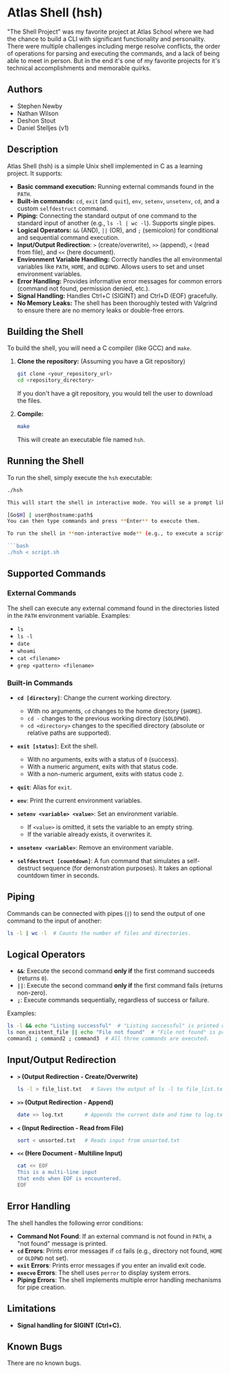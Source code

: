 # Atlas Shell (hsh)

"The Shell Project" was my favorite project at Atlas School where we had the chance to build a CLI with significant functionality and personality. There were multiple challenges including merge resolve conflicts, the order of operations for parsing and executing the commands, and a lack of being able to meet in person. But in the end it's one of my favorite projects for it's technical accomplishments and memorable quirks.

## Authors

*   Stephen Newby
*   Nathan Wilson
*   Deshon Stout
*	Daniel Stelljes (v1)

## Description

Atlas Shell (hsh) is a simple Unix shell implemented in C as a learning project.  It supports:

*   **Basic command execution:** Running external commands found in the `PATH`.
*   **Built-in commands:**  `cd`, `exit` (and `quit`), `env`, `setenv`, `unsetenv`, `cd`, and a custom `selfdestruct` command.
*   **Piping:**  Connecting the standard output of one command to the standard input of another (e.g., `ls -l | wc -l`).  Supports single pipes.
*   **Logical Operators:**  `&&` (AND), `||` (OR), and `;` (semicolon) for conditional and sequential command execution.
*   **Input/Output Redirection**: `>` (create/overwrite), `>>` (append), `<` (read from file), and `<<` (here document).
*   **Environment Variable Handling:**  Correctly handles the all environmental variables like `PATH`, `HOME`, and `OLDPWD`.  Allows users to set and unset environment variables.
*   **Error Handling:**  Provides informative error messages for common errors (command not found, permission denied, etc.).
*   **Signal Handling:** Handles Ctrl+C (SIGINT) and Ctrl+D (EOF) gracefully.
*   **No Memory Leaks:**  The shell has been thoroughly tested with Valgrind to ensure there are no memory leaks or double-free errors.

## Building the Shell

To build the shell, you will need a C compiler (like GCC) and `make`.

1.  **Clone the repository:** (Assuming you have a Git repository)

    ```bash
    git clone <your_repository_url>
    cd <repository_directory>
    ```
    If you don't have a git repository, you would tell the user to download the files.

2.  **Compile:**

    ```bash
    make
    ```

    This will create an executable file named `hsh`.

## Running the Shell

To run the shell, simply execute the `hsh` executable:

```bash
./hsh  

This will start the shell in interactive mode. You will se a prompt like this:

[Go$H] | user@hostname:path$
You can then type commands and press **Enter** to execute them.

To run the shell in **non-interactive mode** (e.g., to execute a script), redirect the script to the shell's standard input:

```bash
./hsh < script.sh
```

## Supported Commands  

### External Commands  

The shell can execute any external command found in the directories listed in the `PATH` environment variable. Examples:

- `ls`
- `ls -l`
- `date`
- `whoami`
- `cat <filename>`
- `grep <pattern> <filename>`

### Built-in Commands  

- **`cd [directory]`**: Change the current working directory.  
  - With no arguments, `cd` changes to the home directory (`$HOME`).  
  - `cd -` changes to the previous working directory (`$OLDPWD`).  
  - `cd <directory>` changes to the specified directory (absolute or relative paths are supported).  

- **`exit [status]`**: Exit the shell.  
  - With no arguments, exits with a status of `0` (success).  
  - With a numeric argument, exits with that status code.  
  - With a non-numeric argument, exits with status code `2`.  

- **`quit`**: Alias for `exit`.  

- **`env`**: Print the current environment variables.  

- **`setenv <variable> <value>`**: Set an environment variable.  
  - If `<value>` is omitted, it sets the variable to an empty string.  
  - If the variable already exists, it overwrites it.  

- **`unsetenv <variable>`**: Remove an environment variable.  

- **`selfdestruct [countdown]`**: A fun command that simulates a self-destruct sequence (for demonstration purposes). It takes an optional countdown timer in seconds.  

## Piping  

Commands can be connected with pipes (`|`) to send the output of one command to the input of another:

```bash
ls -l | wc -l  # Counts the number of files and directories.
```

## Logical Operators  

- **`&&`**: Execute the second command **only if** the first command succeeds (returns `0`).
- **`||`**: Execute the second command **only if** the first command fails (returns non-zero).
- **`;`**: Execute commands sequentially, regardless of success or failure.

Examples:

```bash
ls -l && echo "Listing successful"  # "Listing successful" is printed only if ls succeeds.
ls non_existent_file || echo "File not found"  # "File not found" is printed if ls fails.
command1 ; command2 ; command3  # All three commands are executed.
```

## Input/Output Redirection  

- **`>` (Output Redirection - Create/Overwrite)**  
  ```bash
  ls -l > file_list.txt   # Saves the output of ls -l to file_list.txt
  ```
- **`>>` (Output Redirection - Append)**  
  ```bash
  date >> log.txt       # Appends the current date and time to log.txt
  ```
- **`<` (Input Redirection - Read from File)**  
  ```bash
  sort < unsorted.txt   # Reads input from unsorted.txt
  ```
- **`<<` (Here Document - Multiline Input)**  
  ```bash
  cat << EOF
  This is a multi-line input
  that ends when EOF is encountered.
  EOF
  ```

## Error Handling  

The shell handles the following error conditions:

- **Command Not Found**: If an external command is not found in `PATH`, a "not found" message is printed.  
- **`cd` Errors**: Prints error messages if `cd` fails (e.g., directory not found, `HOME` or `OLDPWD` not set).  
- **`exit` Errors**: Prints error messages if you enter an invalid exit code.  
- **`execve` Errors**: The shell uses `perror` to display system errors.  
- **Piping Errors**: The shell implements multiple error handling mechanisms for pipe creation.  

## Limitations  

- **Signal handling for SIGINT (Ctrl+C).**  

## Known Bugs  

There are no known bugs.
